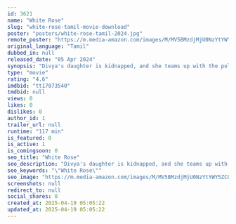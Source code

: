 ```yaml
---
id: 3621
name: "White Rose"
slug: "white-rose-tamil-movie-download"
poster: "posters/white-rose-tamil-2024.jpg"
remote_poster: "https://m.media-amazon.com/images/M/MV5BMzdjMjU0NzYtYWY5ZC00NTFlLWFmODQtZjc5ZTQ5MThiYWQzXkEyXkFqcGc@._V1_SX300.jpg"
original_language: "Tamil"
dubbed_in: null
released_date: "05 Apr 2024"
synopsis: "Divya's daughter is kidnapped, and she teams up with the police to confront the psychopathic abductor. ACP Vetri, connected to the case, grapples with a moral crisis. Can Divya rescue her child and will Vetri find redemption?"
type: "movie"
rating: "4.6"
imdbid: "tt17073540"
tmdbid: null
views: 0
likes: 0
dislikes: 0
author_id: 1
trailer_url: null
runtime: "117 min"
is_featured: 0
is_active: 1
is_comingsoon: 0
seo_title: "White Rose"
seo_description: "Divya's daughter is kidnapped, and she teams up with the police to confront the psychopathic abductor. ACP Vetri, connected to the case, grapples with a moral crisis. Can Divya rescue her child and will Vetri find redemption?"
seo_keywords: "\"White Rose\""
seo_image: "https://m.media-amazon.com/images/M/MV5BMzdjMjU0NzYtYWY5ZC00NTFlLWFmODQtZjc5ZTQ5MThiYWQzXkEyXkFqcGc@._V1_SX300.jpg"
screenshots: null
redirect_to: null
social_shares: 0
created_at: 2025-04-19 05:05:22
updated_at: 2025-04-19 05:05:22
---
```


